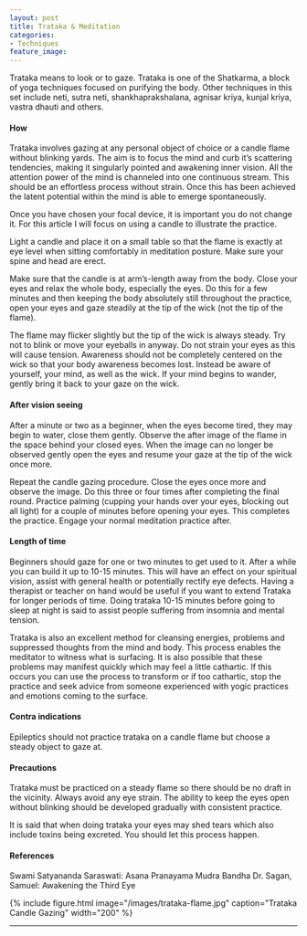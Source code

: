 ```yaml
---
layout: post
title: Trataka & Meditation
categories:
- Techniques
feature_image: 
---
```


Trataka means to look or to gaze. Trataka is one of the Shatkarma, a block of yoga techniques focused on purifying the body. Other techniques in this set include neti, sutra neti, shankhaprakshalana, agnisar kriya, kunjal kriya, vastra dhauti and others.

#### How
Trataka involves gazing at any personal object of choice or a candle flame without blinking yards. The aim is to focus the mind and curb it’s scattering tendencies, making it singularly pointed and awakening inner vision. All the attention power of the mind is channeled into one continuous stream. This should be an effortless process without strain. Once this has been achieved the latent potential within the mind is able to emerge spontaneously.

Once you have chosen your focal device, it is important you do not change it. For this article I will focus on using a candle to illustrate the practice.

Light a candle and place it on a small table so that the flame is exactly at eye level when sitting comfortably in meditation posture. Make sure your spine and head are erect.

Make sure that the candle is at arm’s-length away from the body. Close your eyes and relax the whole body, especially the eyes. Do this for a few minutes and then keeping the body absolutely still throughout the practice, open your eyes and gaze steadily at the tip of the wick (not the tip of the flame). 

The flame may flicker slightly but the tip of the wick is always steady. Try not to blink or move your eyeballs in anyway. Do not strain your eyes as this will cause tension. Awareness should not be completely centered on the wick so that your body awareness becomes lost. Instead be aware of yourself, your mind, as well as the wick. If your mind begins to wander, gently bring it back to your gaze on the wick.

#### After vision seeing
After a minute or two as a beginner, when the eyes become tired, they may begin to water, close them gently. Observe the after image of the flame in the space behind your closed eyes. When the image can no longer be observed gently open the eyes and resume your gaze at the tip of the wick once more. 

Repeat the candle gazing procedure. Close the eyes once more and observe the image. Do this three or four times after completing the final round. Practice palming (cupping your hands over your eyes, blocking out all light) for a couple of minutes before opening your eyes. This completes the practice. Engage your normal meditation practice after.

#### Length of time
Beginners should gaze for one or two minutes to get used to it. After a while you can build it up to 10-15 minutes. This will have an effect on your spiritual vision, assist with general health or potentially rectify eye defects. Having a therapist or teacher on hand would be useful if you want to extend Trataka for longer periods of time. Doing trataka 10-15 minutes before going to sleep at night is said to assist people suffering from insomnia and mental tension.

Trataka is also an excellent method for cleansing energies, problems and suppressed thoughts from the mind and body. This process enables the meditator to witness what is surfacing. It is also possible that these problems may manifest quickly which may feel a little cathartic. If this occurs you can use the process to transform or if too cathartic, stop the practice and seek advice from someone experienced with yogic practices and emotions coming to the surface.

#### Contra indications
Epileptics should not practice trataka on a candle flame but choose a steady object to gaze at.

#### Precautions
Trataka must be practiced on a steady flame so there should be no draft in the vicinity. Always avoid any eye strain. The ability to keep the eyes open without blinking should be developed gradually with consistent practice.

It is said that when doing trataka your eyes may shed tears which also include toxins being excreted. You should let this process happen.

#### References
Swami Satyananda Saraswati: Asana Pranayama Mudra Bandha Dr. Sagan, Samuel: Awakening the Third Eye

{% include figure.html image="/images/trataka-flame.jpg" caption="Trataka Candle Gazing" width="200" %}


---



